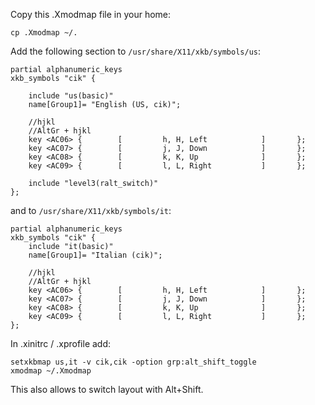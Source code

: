 Copy this .Xmodmap file in your home:

```
cp .Xmodmap ~/.
```

Add the following section to `/usr/share/X11/xkb/symbols/us`:

```
partial alphanumeric_keys
xkb_symbols "cik" {

    include "us(basic)"
    name[Group1]= "English (US, cik)";

    //hjkl
    //AltGr + hjkl
    key <AC06> {        [         h, H, Left            ]       };
    key <AC07> {        [         j, J, Down            ]       };
    key <AC08> {        [         k, K, Up              ]       };
    key <AC09> {        [         l, L, Right           ]       };

    include "level3(ralt_switch)"
};
```

and to `/usr/share/X11/xkb/symbols/it`:

```
partial alphanumeric_keys
xkb_symbols "cik" {
    include "it(basic)"
    name[Group1]= "Italian (cik)";

    //hjkl
    //AltGr + hjkl
    key <AC06> {        [         h, H, Left            ]       };
    key <AC07> {        [         j, J, Down            ]       };
    key <AC08> {        [         k, K, Up              ]       };
    key <AC09> {        [         l, L, Right           ]       };
};
```

In .xinitrc / .xprofile add:

```
setxkbmap us,it -v cik,cik -option grp:alt_shift_toggle
xmodmap ~/.Xmodmap
```

This also allows to switch layout with Alt+Shift.
